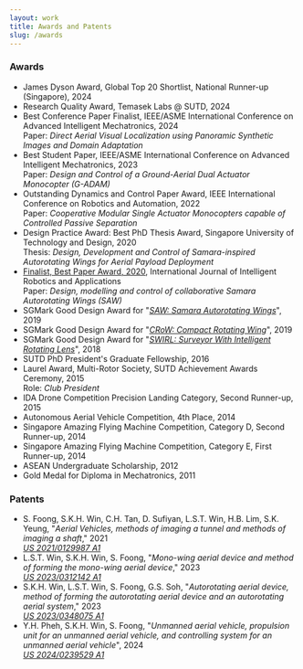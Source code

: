 ```yaml
---
layout: work
title: Awards and Patents
slug: /awards
---
```


### Awards
- James Dyson Award, Global Top 20 Shortlist, National Runner-up (Singapore), 2024
- Research Quality Award, Temasek Labs @ SUTD, 2024
- Best Conference Paper Finalist, IEEE/ASME International Conference on Advanced Intelligent Mechatronics, 2024<br>Paper: _Direct Aerial Visual Localization using Panoramic Synthetic Images and Domain Adaptation_
- Best Student Paper, IEEE/ASME International Conference on Advanced Intelligent Mechatronics, 2023<br>Paper: _Design and Control of a Ground-Aerial Dual Actuator Monocopter (G-ADAM)_
- Outstanding Dynamics and Control Paper Award, IEEE International Conference on Robotics and Automation, 2022<br>Paper: _Cooperative Modular Single Actuator Monocopters capable of Controlled Passive Separation_
- Design Practice Award: Best PhD Thesis Award, Singapore University of Technology and Design, 2020<br>Thesis: _Design, Development and Control of Samara-inspired Autorotating Wings for Aerial Payload Deployment_
- [Finalist, Best Paper Award, 2020](https://www.springer.com/journal/41315/updates/18638712), International Journal of Intelligent Robotics and Applications<br>Paper: _Design, modelling and control of collaborative Samara Autorotating Wings (SAW)_
- SGMark Good Design Award for "[_SAW: Samara Autorotating Wings_](https://sgmark.org/project-description/?id=69)", 2019
- SGMark Good Design Award for "[_CRoW: Compact Rotating Wing_](https://sgmark.org/project-description/?id=58)", 2019
- SGMark Good Design Award for "[_SWIRL: Surveyor With Intelligent Rotating Lens_](https://sgmark.org/project-description/?id=140)", 2018
- SUTD PhD President's Graduate Fellowship, 2016
- Laurel Award, Multi-Rotor Society, SUTD Achievement Awards Ceremony, 2015<br>Role: _Club President_
- IDA Drone Competition Precision Landing Category, Second Runner-up, 2015
- Autonomous Aerial Vehicle Competition, 4th Place, 2014
- Singapore Amazing Flying Machine Competition, Category D, Second Runner-up, 2014
- Singapore Amazing Flying Machine Competition, Category E, First Runner-up, 2014
- ASEAN Undergraduate Scholarship, 2012
- Gold Medal for Diploma in Mechatronics, 2011

### Patents
- S. Foong, S.K.H. Win, C.H. Tan, D. Sufiyan, L.S.T. Win, H.B. Lim, S.K. Yeung, "_Aerial Vehicles, methods of imaging a tunnel and methods of imaging a shaft_," 2021<br>[_US 2021/0129987 A1_](https://www.lens.org/lens/patent/040-345-353-760-625/frontpage)
- L.S.T. Win, S.K.H. Win, S. Foong, "_Mono-wing aerial device and method of forming the mono-wing aerial device_," 2023<br>[_US 2023/0312142 A1_](https://patents.google.com/patent/US20230312142A1/en)
- S.K.H. Win, L.S.T. Win, S. Foong, G.S. Soh, "_Autorotating aerial device, method of forming the autorotating aerial device and an autorotating aerial system_," 2023<br>[_US 2023/0348075 A1_](https://patents.google.com/patent/US20230348075A1/en)
- Y.H. Pheh, S.K.H. Win, S. Foong, "_Unmanned aerial vehicle, propulsion unit for an unmanned aerial vehicle, and controlling system for an unmanned aerial vehicle_", 2024<br>[_US 2024/0239529 A1_](https://patents.google.com/patent/US20240239529A1/en)
